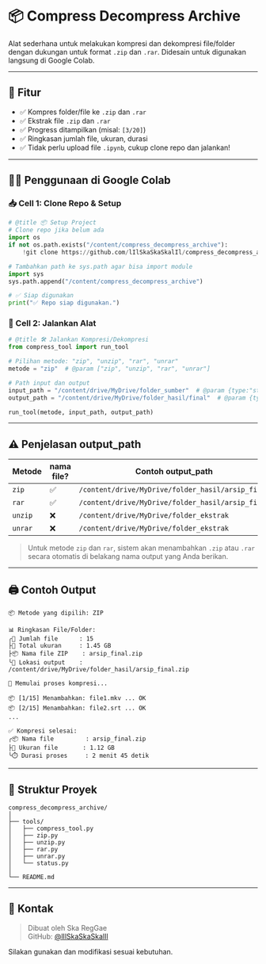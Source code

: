 
# 📦 Compress Decompress Archive

Alat sederhana untuk melakukan kompresi dan dekompresi file/folder dengan dukungan untuk format `.zip` dan `.rar`. Didesain untuk digunakan langsung di Google Colab.

---

## 🧪 Fitur

- ✅ Kompres folder/file ke `.zip` dan `.rar`
- ✅ Ekstrak file `.zip` dan `.rar`
- ✅ Progress ditampilkan (misal: `[3/20]`)
- ✅ Ringkasan jumlah file, ukuran, durasi
- ✅ Tidak perlu upload file `.ipynb`, cukup clone repo dan jalankan!

---

## 🧑‍💻 Penggunaan di Google Colab

### 📥 Cell 1: Clone Repo & Setup
```python
# @title 📦 Setup Project
# Clone repo jika belum ada
import os
if not os.path.exists("/content/compress_decompress_archive"):
    !git clone https://github.com/lIlSkaSkaSkalIl/compress_decompress_archive.git

# Tambahkan path ke sys.path agar bisa import module
import sys
sys.path.append("/content/compress_decompress_archive")

# ✅ Siap digunakan
print("✅ Repo siap digunakan.")
```

### 🚀 Cell 2: Jalankan Alat
```python
# @title 🛠️ Jalankan Kompresi/Dekompresi
from compress_tool import run_tool

# Pilihan metode: "zip", "unzip", "rar", "unrar"
metode = "zip"  # @param ["zip", "unzip", "rar", "unrar"]

# Path input dan output
input_path = "/content/drive/MyDrive/folder_sumber"  # @param {type:"string"}
output_path = "/content/drive/MyDrive/folder_hasil/final"  # @param {type:"string"}

run_tool(metode, input_path, output_path)
```

---

## ⚠️ Penjelasan output_path

| Metode     | nama file? | Contoh output_path                                |
|------------|-------------------------------|----------------------------------------------------|
| `zip`      | ✅                          | `/content/drive/MyDrive/folder_hasil/arsip_final` |
| `rar`      | ✅                          | `/content/drive/MyDrive/folder_hasil/arsip_final` |
| `unzip`    | ❌                       | `/content/drive/MyDrive/folder_ekstrak`           |
| `unrar`    | ❌                       | `/content/drive/MyDrive/folder_ekstrak`           |

> Untuk metode `zip` dan `rar`, sistem akan menambahkan `.zip` atau `.rar` secara otomatis di belakang nama output yang Anda berikan.

---

## 🖨️ Contoh Output

```
📦 Metode yang dipilih: ZIP

📊 Ringkasan File/Folder:
╭📁 Jumlah file      : 15
├💾 Total ukuran     : 1.45 GB
├📦 Nama file ZIP    : arsip_final.zip
╰🎯 Lokasi output    : /content/drive/MyDrive/folder_hasil/arsip_final.zip

🚀 Memulai proses kompresi...

📦 [1/15] Menambahkan: file1.mkv ... OK
📦 [2/15] Menambahkan: file2.srt ... OK
...

✅ Kompresi selesai:
╭📦 Nama file         : arsip_final.zip
├📏 Ukuran file       : 1.12 GB
╰⏱️ Durasi proses     : 2 menit 45 detik
```

---

## 📁 Struktur Proyek

```
compress_decompress_archive/
│
├── tools/
│   ├── compress_tool.py
│   ├── zip.py
│   ├── unzip.py
│   ├── rar.py
│   ├── unrar.py
│   └── status.py
│
└── README.md
```

---

## 🙋 Kontak

> Dibuat oleh Ska RegGae  
GitHub: [@lIlSkaSkaSkalIl](https://github.com/lIlSkaSkaSkalIl)

Silakan gunakan dan modifikasi sesuai kebutuhan.
